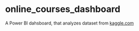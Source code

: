 # online_courses_dashboard
A Power BI dahsboard, that analyzes dataset from <a href="https://www.udemy.com/?utm_source=adwords&utm_medium=udemyads&utm_campaign=Branded-Topic_la.EN_cc.ROW&utm_content=deal4584&utm_term=_._ag_78904295716_._ad_535757779592_._kw_udemy%20free%20courses_._de_c_._dm__._pl__._ti_kwd-298908383916_._li_1007469_._pd__._&matchtype=b&gclid=Cj0KCQiAj4ecBhD3ARIsAM4Q_jGxuEdCbQOGuIKbqBACmhI5od8W2CDPGxmIHZLsIng9XwEyRorB9pQaAnlEEALw_wcB" target="_blank">kaggle.com</a>
